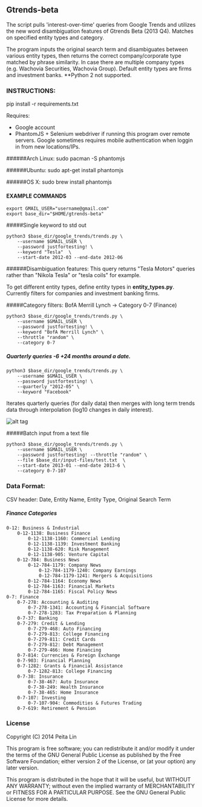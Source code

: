 
## Gtrends-beta

The script pulls 'interest-over-time' queries from Google Trends and utilizes the new word disambiguation features of Gtrends Beta (2013 Q4). Matches on specified entity types and category.


The program inputs the original search term and disambiguates between various
entity types, then returns the correct company/corporate type matched by phrase similarity. In case there are multiple company types (e.g. Wachovia Securities, Wachovia Group). Default entity types are firms and investment banks.
**Python 2 not supported.


### INSTRUCTIONS:
pip install -r requirements.txt

Requires:
- Google account
- PhantomJS + Selenium webdriver if running this program over remote servers. Google sometimes requires mobile authentication when loggin in from new locations/IPs.

######Arch Linux:
    sudo pacman -S phantomjs

######Ubuntu:
    sudo apt-get install phantomjs

######OS X:
    sudo brew install phantomjs




#### EXAMPLE COMMANDS
    export GMAIL_USER="username@gmail.com"
    export base_dir="$HOME/gtrends-beta"


#####Single keyword to std out

    python3 $base_dir/google_trends/trends.py \
        --username $GMAIL_USER \
        --password justfortesting! \
        --keyword "Tesla"  \
        --start-date 2012-03 --end-date 2012-06


######Disambiguation features:
This query returns "Tesla Motors" queries rather than "Nikola Tesla" or "tesla coils" for example.

To get different entity types, define entity types in __entity_types.py__. Currently filters for companies and investment banking firms.


#####Category filters: BofA Merrill Lynch -> Category 0-7 (Finance)

    python3 $base_dir/google_trends/trends.py \
        --username $GMAIL_USER \
        --password justfortesting! \
        --keyword "BofA Merrill Lynch" \
        --throttle "random" \
        --category 0-7



##### Quarterly queries -6 +24 months around a date.

    python3 $base_dir/google_trends/trends.py \
        --username $GMAIL_USER \
        --password justfortesting! \
        --quarterly "2012-05" \
        --keyword "Facebook"


Iterates quarterly queries (for daily data) then merges with long term trends data through interpolation (log10 changes in daily interest).

![alt tag](https://raw.githubusercontent.com/peitalin/gtrends-beta/master/input-files/merged_Facebook2.png)


#####Batch input from a text file

    python3 $base_dir/google_trends/trends.py \
        --username $GMAIL_USER \
        --password justfortesting! --throttle "random" \
        --file $base_dir/input-files/test.txt  \
        --start-date 2013-01 --end-date 2013-6 \
        --category 0-7-107





### Data Format:
CSV header:
Date, Entity Name, Entity Type, Original Search Term


##### Finance Categories

    0-12: Business & Industrial
        0-12-1138: Business Finance
            0-12-1138-1160: Commercial Lending
            0-12-1138-1139: Investment Banking
            0-12-1138-620: Risk Management
            0-12-1138-905: Venture Capital
        0-12-784: Business News
            0-12-784-1179: Company News
                0-12-784-1179-1240: Company Earnings
                0-12-784-1179-1241: Mergers & Acquisitions
            0-12-784-1164: Economy News
            0-12-784-1163: Financial Markets
            0-12-784-1165: Fiscal Policy News
    0-7: Finance
        0-7-278: Accounting & Auditing
            0-7-278-1341: Accounting & Financial Software
            0-7-278-1283: Tax Preparation & Planning
        0-7-37: Banking
        0-7-279: Credit & Lending
            0-7-279-468: Auto Financing
            0-7-279-813: College Financing
            0-7-279-811: Credit Cards
            0-7-279-812: Debt Management
            0-7-279-466: Home Financing
        0-7-814: Currencies & Foreign Exchange
        0-7-903: Financial Planning
        0-7-1282: Grants & Financial Assistance
            0-7-1282-813: College Financing
        0-7-38: Insurance
            0-7-38-467: Auto Insurance
            0-7-38-249: Health Insurance
            0-7-38-465: Home Insurance
        0-7-107: Investing
            0-7-107-904: Commodities & Futures Trading
        0-7-619: Retirement & Pension


### License

Copyright (C) 2014 Peita Lin

This program is free software; you can redistribute it and/or modify
it under the terms of the GNU General Public License as published by
the Free Software Foundation; either version 2 of the License, or
(at your option) any later version.

This program is distributed in the hope that it will be useful,
but WITHOUT ANY WARRANTY; without even the implied warranty of
MERCHANTABILITY or FITNESS FOR A PARTICULAR PURPOSE.  See the
GNU General Public License for more details.
